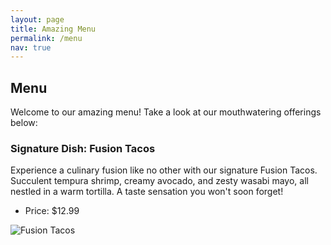 ```yaml
---
layout: page
title: Amazing Menu
permalink: /menu
nav: true
---
```


## Menu

Welcome to our amazing menu! Take a look at our mouthwatering offerings below:

### Signature Dish: Fusion Tacos

Experience a culinary fusion like no other with our signature Fusion Tacos. Succulent tempura shrimp, creamy avocado, and zesty wasabi mayo, all nestled in a warm tortilla. A taste sensation you won't soon forget!

- Price: $12.99

![Fusion Tacos](assets/images/Fusion_Tacos.jpg)
